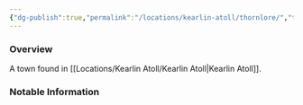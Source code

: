 ```yaml
---
{"dg-publish":true,"permalink":"/locations/kearlin-atoll/thornlore/","tags":["Undiscovered"],"updated":"2025-05-30T12:46:18.031+01:00"}
---
```



### Overview
A town found in [[Locations/Kearlin Atoll/Kearlin Atoll\|Kearlin Atoll]].

### Notable Information 
